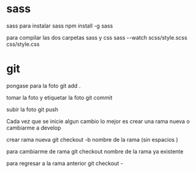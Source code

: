 # sass
sass para instalar sass
npm install -g sass

para compilar las dos carpetas sass y css
sass --watch scss/style.scss css/style.css


# git

pongase para la foto 
git add .

tomar la foto y etiquetar la foto
git commit

subir la foto
git push

Cada vez que se inicie algun cambio lo mejor es crear una rama nueva o cambiarme a develop

crear rama nueva
git checkout -b nombre de la rama (sin espacios )

para cambiarme de rama
git checkout nombre de la rama ya existente

para regresar a la rama anterior
git checkout -



